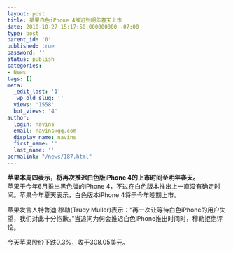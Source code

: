 ```yaml
---
layout: post
title: 苹果白色iPhone 4推迟到明年春天上市
date: 2010-10-27 15:17:50.000000000 -07:00
type: post
parent_id: '0'
published: true
password: ''
status: publish
categories:
- News
tags: []
meta:
  _edit_last: '1'
  _wp_old_slug: ''
  views: '1558'
  bot_views: '4'
author:
  login: navins
  email: navins@qq.com
  display_name: navins
  first_name: ''
  last_name: ''
permalink: "/news/187.html"
---
```

 **苹果本周四表示，将再次推迟白色版iPhone 4的上市时间至明年春天。**  
苹果于今年6月推出黑色版的iPhone 4，不过在白色版本推出上一直没有确定时间。苹果今年夏天表示，白色版本iPhone 4将于今年晚期上市。

苹果发言人特鲁迪·穆勒(Trudy Muller)表示：“再一次让等待白色iPhone的用户失望，我们对此十分抱歉。”当追问为何会推迟白色iPhone推出时间时，穆勒拒绝评论。

今天苹果股价下跌0.3%，收于308.05美元。

